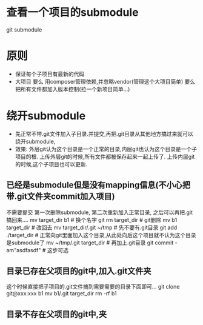 # 查看一个项目的submodule
git submodule

# 原则
* 保证每个子项目有最新的代码
* 大项目 要么 用composer管理依赖,并忽略vendor(管理这个大项目简单)
  要么 把所有文件都加入版本控制(拉一个新项目简单...)

# 绕开submodule
* 先正常不带.git文件加入子目录.并提交,再把.git目录从其他地方搞过来就可以绕开submodule,
* 效果:
  外层git认为这个目录是一个正常的目录,内层git也认为这个目录是一个子项目的根.
  上传外层git的时候,所有文件都被保存起来一起上传了.
  上传内层git的时候,这个子项目也可以更新.

## 已经是submodule但是没有mapping信息(不小心把带.git文件夹commit加入项目)
不需要提交
  第一次删除submodule,
  第二次重新加入正常目录,
  之后可以再把.git搞回来....
mv target_dir b1          # 换个名字
git rm target_dir         # git删除
mv b1 target_dir          # 改回去
mv target_dir/.git ~/tmp  # 先不要有.git目录
git add ./target_dir      # 正常向git里面加入这个目录,从此处向后这个项目就不认为这个目录是submodule了
mv ~/tmp/.git target_dir  # 再加上.git目录
git commit -am"asdfasdf" # 这步可选

## 目录已存在父项目的git中,加入.git文件夹
这个时候直接把子项目的.git文件搞到需要需要的目录下面即可...
git clone git@xxx:xxx b1
mv b1/.git target_dir
rm -rf b1

## 目录不存在父项目的git中,夹